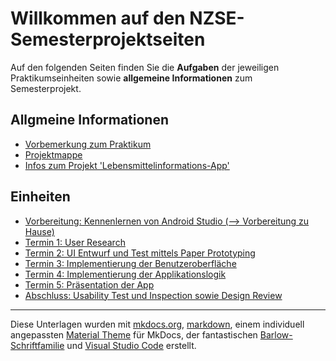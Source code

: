 # Willkommen auf den NZSE-Semesterprojektseiten


Auf den folgenden Seiten finden Sie die **Aufgaben** der jeweiligen Praktikumseinheiten sowie **allgemeine Informationen** zum Semesterprojekt.

<!-- 
## Informationen zum SoSe 2022

* [Modus der LVA während der Corona-Krise](corona.md)
* [Arbeiten mit BigBlueButton (BBB)](bbb.md)
* [NZSE-Tagebuch mit wichtigen Infos aus der VO](tagebuch.md) 
-->

## Allgmeine Informationen

* [Vorbemerkung zum Praktikum](vorbemerkung.md)
* [Projektmappe](projektmappe.md)
* [Infos zum Projekt 'Lebensmittelinformations-App'](openfoodfacts.md)

## Einheiten

* [Vorbereitung: Kennenlernen von Android Studio (--> Vorbereitung zu Hause)](termin0.md)
* [Termin 1: User Research](termin1.md)
* [Termin 2: UI Entwurf und Test mittels Paper Prototyping](termin2.md)
* [Termin 3: Implementierung der Benutzeroberfläche](termin3.md)
* [Termin 4: Implementierung der Applikationslogik](termin4.md)
* [Termin 5: Präsentation der App](termin5.md)
* [Abschluss: Usability Test und Inspection sowie Design Review](termin6.md)

----
Diese Unterlagen wurden mit [mkdocs.org](http://mkdocs.org), [markdown](https://en.wikipedia.org/wiki/Markdown), einem individuell angepassten [Material Theme](https://github.com/squidfunk/mkdocs-material) für MkDocs, der fantastischen [Barlow-Schriftfamilie](https://github.com/jpt/barlow) und [Visual Studio Code](https://code.visualstudio.com/) erstellt.
